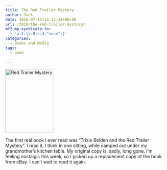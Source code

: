 ```yaml
---
title: The Red Trailer Mystery
author: Jack
date: 2018-07-15T14:13:34+00:00
url: /2018/the-red-trailer-mystery/
mf2_mp-syndicate-to:
  - 'a:1:{i:0;s:4:"none";}'
categories:
  - Books and Media
tags:
  - book

---
```

<img src="/img/2018/07/2018-07-15-Red-Trailer-Mystery.jpg" alt="Red Trailer Mystery" title="2018-07-15 Red Trailer Mystery.jpg" border="0" width="150" height="200" />

The first real book I ever read was &#8220;Trixie Belden and the Red Trailer Mystery&#8221;. I read it, I think in one sitting, while camped out under my grandmother&#8217;s kitchen table. My original copy is, sadly, long gone. I&#8217;m feeling nostalgic this week, so I picked up a replacement copy of the book from eBay. I can&#8217;t wait to read it again.